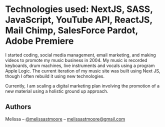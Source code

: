
# Technologies used: NextJS, SASS, JavaScript, YouTube API, ReactJS, Mail Chimp, SalesForce Pardot, Adobe Premiere

I started coding, social media management, email marketing, and making videos to promote my music business in 2004. My music is recorded keyboards, drum machines, live instruments and vocals using a program Apple Logic. The current iteration of my music site was built using Next JS, though I often rebuild it using new technologies. 

Currently, I am scaling a digital marketing plan involving the promotion of a new material using a holistic ground up approach. 


## Authors

Melissa – [@melissastmoore](https://www.melissastmoore.com) – melissastmoore@gmail.com
